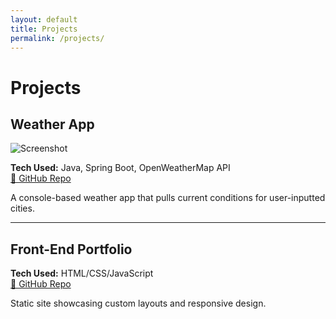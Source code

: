 ```yaml
---
layout: default
title: Projects
permalink: /projects/
---
```


# Projects

## Weather App

![Screenshot](/assets/project1.png)

**Tech Used:** Java, Spring Boot, OpenWeatherMap API  
[🔗 GitHub Repo](https://github.com/TheChupa/weatherapp)

A console-based weather app that pulls current conditions for user-inputted cities.

---

## Front-End Portfolio

**Tech Used:** HTML/CSS/JavaScript  
[🔗 GitHub Repo](https://github.com/TheChupa/frontend-project)

Static site showcasing custom layouts and responsive design.

